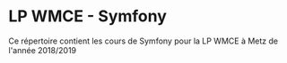 # LP WMCE - Symfony

Ce répertoire contient les cours de Symfony pour la LP WMCE à Metz de l'année 2018/2019